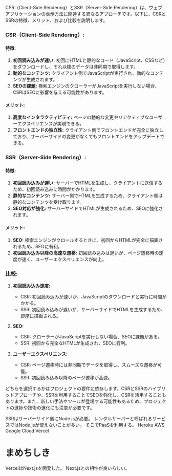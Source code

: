 CSR（Client-Side Rendering）とSSR（Server-Side 
Rendering）は、ウェブアプリケーションの表示方法に関連する異なるアプローチです。以下に、CSRとSSRの特徴、メリット、および比較を説明します。

### CSR（Client-Side Rendering）:

#### 特徴:
1. **初回読み込みが速い:** 
初回にHTMLと静的なコード（JavaScript、CSSなど）をダウンロードし、それ以降のデータは非同期で取得します。
2. **動的なコンテンツ:** クライアント側でJavaScriptが実行され、動的なコンテンツが生成されます。
3. **SEOの課題:** 検索エンジンのクローラーがJavaScriptを実行しない場合、CSRはSEOに影響を与える可能性があります。

#### メリット:
1. **高度なインタラクティビティ:** ページの動的な変更やリアクティブなユーザーエクスペリエンスが実現できる。
2. **フロントエンドの独立性:** 
クライアント側でフロントエンドが完全に独立しており、サーバーサイドの変更がなくてもフロントエンドをアップデートできる。

### SSR（Server-Side Rendering）:

#### 特徴:
1. **初回読み込みが遅い:** サーバーでHTMLを生成し、クライアントに送信するため、初回読み込みに時間がかかります。
2. **静的なコンテンツ:** サーバー側でHTMLを生成するため、クライアント側は静的なコンテンツを受け取ります。
3. **SEO対応が強化:** サーバーサイドでHTMLが生成されるため、SEOに強化されます。

#### メリット:
1. **SEO:** 検索エンジンがクロールするときに、初回からHTMLが完全に描画されるため、SEOに有利。
2. **初回読み込み以降の高速な遷移:** 
初回読み込みは遅いが、ページ遷移時の速度が速く、ユーザーエクスペリエンスが向上。

### 比較:

1. **初回読み込み速度:**
   - CSR: 初回読み込みが速いが、JavaScriptのダウンロードと実行に時間がかかる。
   - SSR: 初回読み込みが遅いが、サーバーサイドでHTMLを生成するため、即座に描画される。

2. **SEO:**
   - CSR: クローラーがJavaScriptを実行しない場合、SEOに課題がある。
   - SSR: 初回から完全なHTMLが生成され、SEOに有利。

3. **ユーザーエクスペリエンス:**
   - CSR: ページ遷移時には非同期でデータを取得し、スムーズな遷移が可能。
   - SSR: 初回読み込み以降のページ遷移が高速。

どちらを選択するかはプロジェクトの要件に依存します。CSRとSSRのハイブリッドアプローチや、SSRを利用することでSEOを強化し、CSRを活用することもあります。また、新しい手法やツールが登場する可能性もあるため、プロジェクトの進捗や技術の進化にも注意が必要です。



SSRはサーバーサイド側にNode.jsが必要。
レンタルサーバーと呼ばれるサービスではNode.jsが使えないことが多い。
そこでPaaSを利用する。
Heroku
AWS
Google Cloud
Vercel

# まめちしき
VercelはNext.jsを開発した。
Next.jsとの相性が良いらしい。

